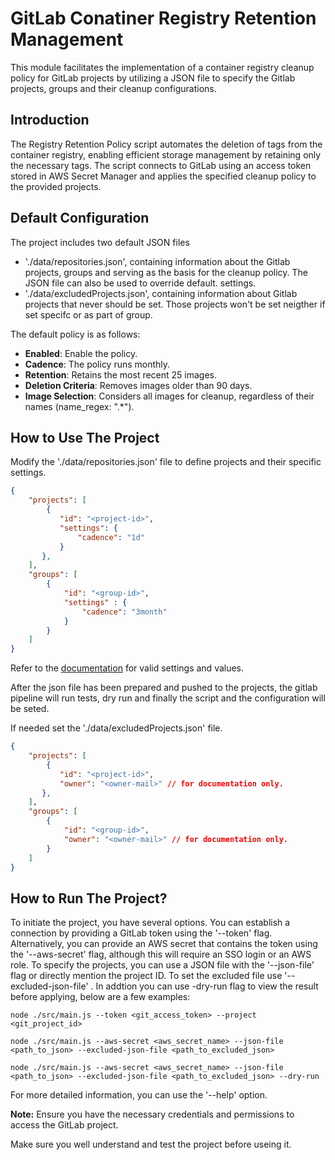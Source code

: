 # GitLab Conatiner Registry Retention Management 

This module facilitates the implementation of a container registry cleanup policy for GitLab projects by utilizing a JSON file to specify the Gitlab projects, groups and their cleanup configurations.

## Introduction

The Registry Retention Policy script automates the deletion of tags from the container registry, enabling efficient storage management by retaining only the necessary tags. The script connects to GitLab using an access token stored in AWS Secret Manager and applies the specified cleanup policy to the provided projects.

## Default Configuration

The project includes two default JSON files
- './data/repositories.json', containing information about the Gitlab projects, groups and serving as the basis for the cleanup policy. The JSON file can also be used to override default. settings.
- './data/excludedProjects.json', containing information about Gitlab projects that never should be set. Those projects won't be set neigther if set specifc or as part of group.

The default policy is as follows:

- **Enabled**: Enable the policy.
- **Cadence**: The policy runs monthly.
- **Retention**: Retains the most recent 25 images.
- **Deletion Criteria**: Removes images older than 90 days.
- **Image Selection**: Considers all images for cleanup, regardless of their names (name_regex: ".*").

## How to Use The Project

Modify the './data/repositories.json' file to define projects and their specific settings.

```json
{
    "projects": [
        {
           "id": "<project-id>",
           "settings": {
               "cadence": "1d"
           }
       },
    ],
    "groups": [
        {
            "id": "<group-id>",
            "settings" : {
                "cadence": "3month"
            }
        }
    ]
}

```
Refer to the [documentation](https://docs.gitlab.com/ee/user/packages/container_registry/reduce_container_registry_storage.html) for valid settings and values.

After the json file has been prepared and pushed to the projects, the gitlab pipeline will run tests, dry run and finally the script and the configuration will be seted.

If needed set the './data/excludedProjects.json' file.
```json
{
    "projects": [
        {
           "id": "<project-id>",
           "owner": "<owner-mail>" // for documentation only.
       },
    ],
    "groups": [
        {
            "id": "<group-id>",
            "owner": "<owner-mail>" // for documentation only.
        }
    ]
}

```

## How to Run The Project?
To initiate the project, you have several options. You can establish a connection by providing a GitLab token using the '--token' flag. Alternatively, you can provide an AWS secret that contains the token using the '--aws-secret' flag, although this will require an SSO login or an AWS role. To specify the projects, you can use a JSON file with the '--json-file' flag or directly mention the project ID. To set the excluded file use '--excluded-json-file' . In addtion you can use -dry-run flag to view the result before applying, below are a few examples:

```shell
node ./src/main.js --token <git_access_token> --project <git_project_id> 
```
```shell
node ./src/main.js --aws-secret <aws_secret_name> --json-file <path_to_json> --excluded-json-file <path_to_excluded_json>
```
```shell
node ./src/main.js --aws-secret <aws_secret_name> --json-file <path_to_json> --excluded-json-file <path_to_excluded_json> --dry-run
```
For more detailed information, you can use the '--help' option.

**Note:** Ensure you have the necessary credentials and permissions to access the GitLab project.

Make sure you well understand and test the project before useing it.
